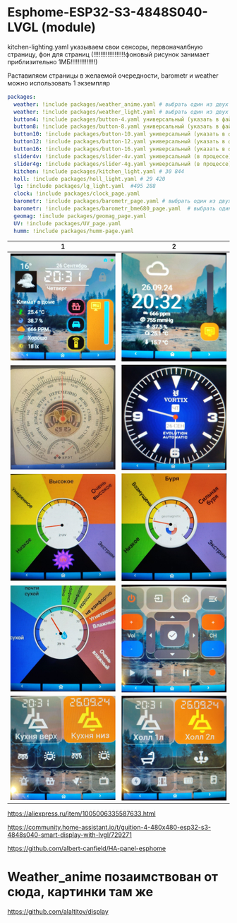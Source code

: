 # Esphome-ESP32-S3-4848S040-LVGL  (module)


kitchen-lighting.yaml указываем свои сенсоры, первоначалбную страницу, фон для страниц 
(!!!!!!!!!!!!!!!!!!фоновый рисунок занимает приблизительно 1МБ!!!!!!!!!!!!!!)

Раставиляем страницы в желаемой очередности, barometr и  weather можно использовать 1 экземпляр
```yaml
packages:
  weather: !include packages/weather_anime.yaml # выбрать один из двух weather 
  weather: !include packages/weather_light.yaml # выбрать один из двух weather
  button4: !include packages/button-4.yaml универсальный (указать в файле свои названия, свичи, выбрать иконки)
  button8: !include packages/button-8.yaml универсальный (указать в файле свои названия, свичи, выбрать иконки)
  button10: !include packages/button-10.yaml универсальный (указать в файле свои названия, свичи, выбрать иконки)
  button12: !include packages/button-12.yaml универсальный (указать в файле свои названия, свичи, выбрать иконки)
  button16: !include packages/button-16.yaml универсальный (указать в файле свои названия, свичи, выбрать иконки)
  slider4v: !include packages/slider-4v.yaml универсальный (в процессе)
  slider4g: !include packages/slider-4g.yaml универсальный (в процессе)
  kitchen: !include packages/kitchen_light.yaml # 30 844
  holl: !include packages/holl_light.yaml # 29 420
  lg: !include packages/lg_light.yaml  #495 288
  clock: !include packages/clock_page.yaml
  barometr: !include packages/barometr_page.yaml # выбрать один из двух barometr
  barometr: !include packages/barometr_bme680_page.yaml  # выбрать один из двух barometr
  geomag: !include packages/geomag_page.yaml
  UV: !include packages/UV_page.yaml
  humm: !include packages/humm-page.yaml
```

|  1                                                         | 2                                                         | 
|------------------------------------------------------------|-----------------------------------------------------------|
|  ![1](https://github.com/ananyevgv/Esphome-ESP32-S3-4848S040-LVGL/blob/main/img/weather_anime.jpg) | ![2](https://github.com/ananyevgv/Esphome-ESP32-S3-4848S040-LVGL/blob/main/img/weather.jpg) | 
|  ![1](https://github.com/ananyevgv/Esphome-ESP32-S3-4848S040-LVGL/blob/main/img/bar.jpg) | ![2](https://github.com/ananyevgv/Esphome-ESP32-S3-4848S040-LVGL/blob/main/img/clock.jpg) | 
|  ![1](https://github.com/ananyevgv/Esphome-ESP32-S3-4848S040-LVGL/blob/main/img/uv.jpg) | ![2](https://github.com/ananyevgv/Esphome-ESP32-S3-4848S040-LVGL/blob/main/img/geo.jpg) | 
|  ![1](https://github.com/ananyevgv/Esphome-ESP32-S3-4848S040-LVGL/blob/main/img/humm.jpg) | ![2](https://github.com/ananyevgv/Esphome-ESP32-S3-4848S040-LVGL/blob/main/img/lg.jpg) | 
|  ![1](https://github.com/ananyevgv/Esphome-ESP32-S3-4848S040-LVGL/blob/main/img/kith.jpg) | ![2](https://github.com/ananyevgv/Esphome-ESP32-S3-4848S040-LVGL/blob/main/img/holl.jpg) | 


https://aliexpress.ru/item/1005006335587633.html

https://community.home-assistant.io/t/guition-4-480x480-esp32-s3-4848s040-smart-display-with-lvgl/729271

https://github.com/albert-canfield/HA-panel-esphome

# Weather_anime позаимствован от сюда, картинки там же
https://github.com/alaltitov/display
